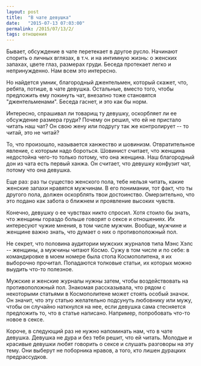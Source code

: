 ```yaml
---
layout: post
title:  "В чате девушка"
date:   "2015-07-13 07:03:00"
permalink: /2015/07/13/2/
tags: отношения
---
```


Бывает, обсуждение в чате перетекает в другое русло. Начинают спорить
о личных вглязах, в т.ч. и на интимную жизнь: о женских запахах, цвете
глаз, размерах груди. Беседа протекает легко и непринужденно. Нам всем
это интересно.

Но найдется умник, благородный джентельмен, который скажет, что,
ребята, потише, в чате девушка. Остальные, вместо того, чтобы
предложить ему покинуть чат, внезапно тоже становятся
"джентельменами". Беседа гаснет, и это как бы норм.

Интересно, спрашивал ли товарищ ту девушку, оскорбляет ли ее
обсуждение размера груди? Почему он решил, что ей не пристало читать
наш чат? Он свою жену или подругу так же контролирует -- то читай, это
не читай?

То, что произошло, называется ханжество и шовинизм. Отвратительное
явление, с которым надо бороться. Шовинист считает, что женщина
недостойна чего-то только потому, что она женщина. Наш благородный дон
из чата есть первый ханжа. Он считает, что девушку конфузит чат,
потому что она девушка.

Еще раз: раз ты существо женского пола, тебе нельзя читать, какие
женские запахи нравятся мужчинам. В его понимании, тот факт, что ты
другого пола, должен оскорблять твои достоинство. Омерзительно, что
это подано как забота о ближнем и проявление высоких чувств.

Конечно, девушку о ее чувствах никто спросил. Хотя стоило бы знать,
что женщины гораздо больше говорят о сексе и отношениях. Их интересуют
чужие мнения, в том числе мужчин. Вообще, мужчине и женщине важно
знать, что думает о них о противоположный пол.

Не секрет, что половина аудитории мужских журналов типа Мэнс Хэлс --
женщины, а мужчины читают Космо. Сужу в том числе и по себе: в
командировке в моем номере была стопа Космополитена, я их выборочно
прочитал. Попадаются толковые статьи, их которых можно выудить что-то
полезное.

Мужские и женские журналы нужны затем, чтобы воздействовать на
противоположный пол. Знакомая рассказывала, что рядом с некоторыми
статьями в Космополитене может стоять особый значок. Он значит, что
эту статью желательно подсунуть любовнику или мужу, чтобы он случайно
наткнулся на нее, если девушка сама стесняется предложить то, что в
статье написано. Например, попробовать что-то новое в сексе.

Короче, в следующий раз не нужно напоминать нам, что в чате
девушка. Девушка не дура и без тебя решит, что ей читать. Молодые и
красивые девушки любят говорить о сексе и слушать разговоры на эту
тему. Они выберут не поборника нравов, а того, кто лишен дурацких
предрассудков.
